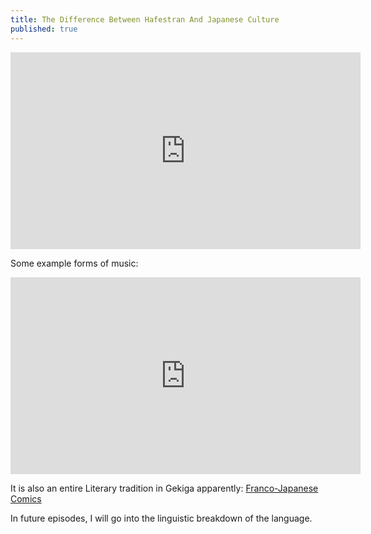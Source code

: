 ```yaml
---
title: The Difference Between Hafestran And Japanese Culture
published: true
---
```

<iframe width="560" height="315" sandbox="allow-same-origin allow-scripts allow-popups" src="https://video.ploud.jp/videos/embed/b04d5338-49b4-4fe6-a9dd-61c842302b05" frameborder="0" allowfullscreen></iframe>

Some example forms of music:
<iframe width="560" height="315" src="https://www.youtube.com/embed/sZxVZ7fGZyI" title="YouTube video player" frameborder="0" allow="accelerometer; autoplay; clipboard-write; encrypted-media; gyroscope; picture-in-picture" allowfullscreen></iframe>
<br />

It is also an entire Literary tradition in Gekiga apparently:
<a href="https://animechicago.com/articles/alternative-manga-panel/">Franco-Japanese Comics</a>

In future episodes, I will go into the linguistic breakdown of the language.
